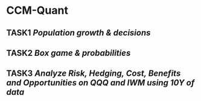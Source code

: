 # CCM-Quant
## TASK1 *Population growth & decisions*
## TASK2 *Box game & probabilities*
## TASK3 *Analyze Risk, Hedging, Cost, Benefits and Opportunities on QQQ and IWM using 10Y of data*
